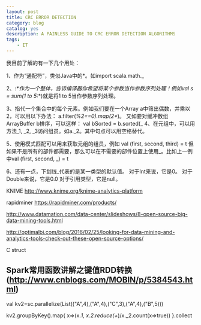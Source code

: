 ```yaml
---
layout: post
title: CRC ERROR DETECTION
category: blog
catalog: yes
description: A PAINLESS GUIDE TO CRC ERROR DETECTION ALGORITHMS
tags:
    - IT
---
```




我目前了解的有一下几个用处：


1、作为“通配符”，类似Java中的*。如import scala.math._

2、:_*作为一个整体，告诉编译器你希望将某个参数当作参数序列处理！例如val s = sum(1 to 5:_*)就是将1 to 5当作参数序列处理。

3、指代一个集合中的每个元素。例如我们要在一个Array a中筛出偶数，并乘以2，可以用以下办法：
a.filter(_%2==0).map(2*_)。
又如要对缓冲数组ArrayBuffer b排序，可以这样：
val bSorted = b.sorted(_
4、在元组中，可以用方法_1, _2, _3访问组员。如a._2。其中句点可以用空格替代。

5、使用模式匹配可以用来获取元组的组员，例如
val (first, second, third) = t
但如果不是所有的部件都需要，那么可以在不需要的部件位置上使用_。比如上一例中val (first, second, _) = t

6、还有一点，下划线_代表的是某一类型的默认值。
对于Int来说，它是0。
对于Double来说，它是0.0
对于引用类型，它是null。


KNIME http://www.knime.org/knime-analytics-platform

rapidminer https://rapidminer.com/products/

http://www.datamation.com/data-center/slideshows/8-open-source-big-data-mining-tools.html

http://optimalbi.com/blog/2016/02/25/looking-for-data-mining-and-analytics-tools-check-out-these-open-source-options/



C struct

## Spark常用函数讲解之键值RDD转换(http://www.cnblogs.com/MOBIN/p/5384543.html)

val kv2=sc.parallelize(List(("A",4),("A",4),("C",3),("A",4),("B",5)))

kv2.groupByKey().map{
      x=>(x._1, x._2.reduce(_+_)/x._2.count(x=>true))
}.collect

